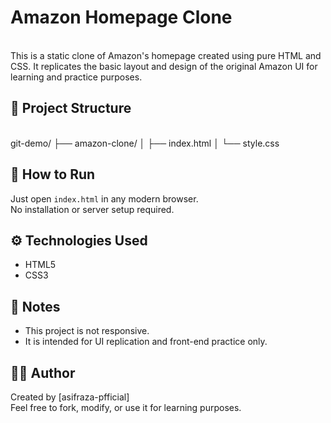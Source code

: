 # Amazon Homepage Clone
<br>
This is a static clone of Amazon's homepage created using pure HTML and CSS.  
It replicates the basic layout and design of the original Amazon UI for learning and practice purposes.
<br>

## 📁 Project Structure
<br>
git-demo/ ├── amazon-clone/ │   ├── index.html │   └── style.css
<br>

## 🚀 How to Run

Just open `index.html` in any modern browser.  
No installation or server setup required.

## ⚙️ Technologies Used

- HTML5
- CSS3

## 📌 Notes

- This project is not responsive.
- It is intended for UI replication and front-end practice only.

## 🧑‍💻 Author

Created by [asifraza-pfficial]  
Feel free to fork, modify, or use it for learning purposes.


